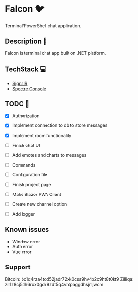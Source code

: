 # Falcon 🐦
Terminal/PowerShell chat application.

## Description 🧾
Falcon is terminal chat app built on .NET platform.

## TechStack 💻
* [SignalR](https://github.com/SignalR/SignalR)
* [Spectre Console](https://github.com/spectreconsole/spectre.console)

## TODO 📝
- [x] Authorization
- [x] Implement connection to db to store messages
- [x] Implement room functionality
- [ ] Finish chat UI
- [ ] Add emotes and charts to messages
- [ ] Commands
- [ ] Configuration file
- [ ] Finish project page
- [ ] Make Blazor PWA Client
- [ ] Create new channel option
- [ ] Add logger



## Known issues
* Window error
* Auth error
* Vue error


## Support
Bitcoin: bc1q4rza4tdd52jadr72xk0css9hv4p2c9ht8t0kt9
Zilliqa: zil1z8cj5dh6rxx0gdx9zdt5q4vhtpaggdhsjmjwcm
